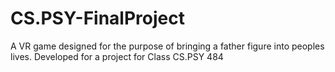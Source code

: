 # CS.PSY-FinalProject
A VR game designed for the purpose of bringing a father figure into peoples lives. Developed for a project for Class CS.PSY 484
